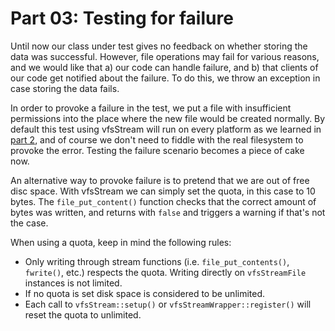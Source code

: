 Part 03: Testing for failure
============================

Until now our class under test gives no feedback on whether storing the data
was successful. However, file operations may fail for various reasons, and we
would like that a) our code can handle failure, and b) that clients of our code
get notified about the failure. To do this, we throw an exception in case
storing the data fails.

In order to provoke a failure in the test, we put a file with insufficient
permissions into the place where the new file would be created normally. By
default this test using vfsStream will run on every platform as we learned in
[part 2](https://github.com/mikey179/vfsStream-examples/tree/master/src/part02), and of course we don't need to fiddle with the real filesystem to provoke
the error. Testing the failure scenario becomes a piece of cake now.

An alternative way to provoke failure is to pretend that we are out of free disc
space. With vfsStream we can simply set the quota, in this case to 10 bytes. The
`file_put_content()` function checks that the correct amount of bytes was written,
and returns with `false` and triggers a warning if that's not the case.

When using a quota, keep in mind the following rules:

* Only writing through stream functions (i.e. `file_put_contents()`, `fwrite()`, etc.) respects the quota. Writing directly on `vfsStreamFile` instances is not limited.
* If no quota is set disk space is considered to be unlimited.
* Each call to `vfsStream::setup()` or `vfsStreamWrapper::register()` will reset the quota to unlimited.
